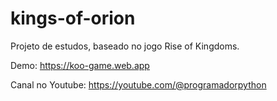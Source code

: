 # kings-of-orion

Projeto de estudos, baseado no jogo Rise of Kingdoms.

Demo: https://koo-game.web.app

Canal no Youtube: https://youtube.com/@programadorpython
